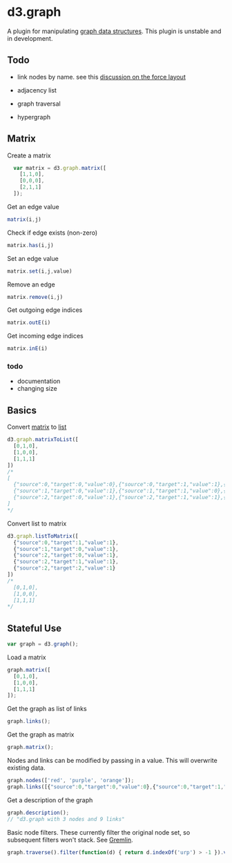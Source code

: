 # d3.graph

A plugin for manipulating [graph data structures](http://opendatastructures.org/ods-cpp/12_Graphs.html). This plugin is unstable and in development.

## Todo

* link nodes by name. see this [discussion on the force layout](https://groups.google.com/forum/?fromgroups#!topic/d3-js/LWuhBeEipz4)

* adjacency list
* graph traversal
* hypergraph

## Matrix

Create a matrix

```js
  var matrix = d3.graph.matrix([
    [1,1,0],
    [0,0,0],
    [2,1,1]
  ]);
```

Get an edge value

```js
matrix(i,j)
```

Check if edge exists (non-zero)

```js
matrix.has(i,j)
```

Set an edge value

```js
matrix.set(i,j,value)
```

Remove an edge

```js
matrix.remove(i,j)
```

Get outgoing edge indices

```js
matrix.outE(i)
```

Get incoming edge indices

```js
matrix.inE(i)
```

### todo

* documentation
* changing size

## Basics

Convert [matrix](http://en.wikipedia.org/wiki/Adjacency_matrix) to [list](http://opendatastructures.org/ods-cpp/12_2_Graph_as_Collection_Li.html)

```js
d3.graph.matrixToList([
  [0,1,0],
  [1,0,0],
  [1,1,1]
])
/*
[
  {"source":0,"target":0,"value":0},{"source":0,"target":1,"value":1},{"source":0,"target":2,"value":0},
  {"source":1,"target":0,"value":1},{"source":1,"target":1,"value":0},{"source":1,"target":2,"value":0},
  {"source":2,"target":0,"value":1},{"source":2,"target":1,"value":1},{"source":2,"target":2,"value":1}
]
*/
```

Convert list to matrix

```js
d3.graph.listToMatrix([
  {"source":0,"target":1,"value":1},
  {"source":1,"target":0,"value":1},
  {"source":2,"target":0,"value":1},
  {"source":2,"target":1,"value":1},
  {"source":2,"target":2,"value":1}
])
/*
  [0,1,0],
  [1,0,0],
  [1,1,1]
*/
```

## Stateful Use

```js
var graph = d3.graph();
```

Load a matrix

```js
graph.matrix([
  [0,1,0],
  [1,0,0],
  [1,1,1]
]);
```

Get the graph as list of links

```js
graph.links();
```

Get the graph as matrix

```js
graph.matrix();
```

Nodes and links can be modified by passing in a value. This will overwrite existing data.

```js
graph.nodes(['red', 'purple', 'orange']);
graph.links([{"source":0,"target":0,"value":0},{"source":0,"target":1,"value":1},{"source":0,"target":2,"value":0}]);
```

Get a description of the graph

```js
graph.description();
// "d3.graph with 3 nodes and 9 links"
```

Basic node filters. These currently filter the original node set, so subsequent filters won't stack. See [Gremlin](https://github.com/tinkerpop/gremlin/wiki/Basic-Graph-Traversals).

```js
graph.traverse().filter(function(d) { return d.indexOf('urp') > -1 }).value();
```
